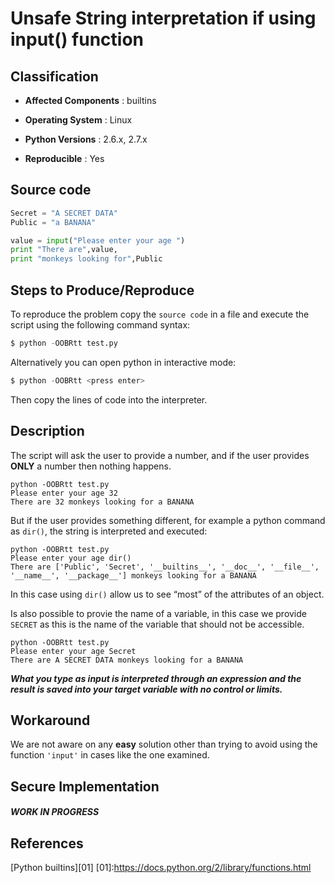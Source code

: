 Unsafe String interpretation if using input() function
=======================================================

Classification
--------------------------

* **Affected Components** : builtins

* **Operating System** : Linux

* **Python Versions** : 2.6.x, 2.7.x

* **Reproducible** : Yes


Source code 
--------------------------

```python
Secret = "A SECRET DATA"
Public = "a BANANA"

value = input("Please enter your age ")
print "There are",value,
print "monkeys looking for",Public
```


Steps to Produce/Reproduce
--------------------------

To reproduce the problem copy the `source code` in a file and execute the script using the following command syntax:

```python
$ python -OOBRtt test.py
```

Alternatively you can open python in interactive mode:

```python
$ python -OOBRtt <press enter>
```
Then copy the lines of code into the interpreter.  


Description
-----------

The script will ask the user to provide a number, and if the user provides **ONLY** a number then nothing happens.

```
python -OOBRtt test.py
Please enter your age 32
There are 32 monkeys looking for a BANANA
```

But if the user provides something different, for example a python command as ```dir()```, the string is interpreted and executed:

```
python -OOBRtt test.py
Please enter your age dir()
There are ['Public', 'Secret', '__builtins__', '__doc__', '__file__', '__name__', '__package__'] monkeys looking for a BANANA
```
In this case using ```dir()``` allow us to see “most” of the attributes of an object.

Is also possible to provie the name of a variable, in this case we provide ```SECRET``` as this is the name of the variable that should not be accessible.

```
python -OOBRtt test.py
Please enter your age Secret
There are A SECRET DATA monkeys looking for a BANANA
```

***What you type as input is interpreted through an expression and the result is saved into your target variable with no control or limits.***

Workaround
-----------


We are not aware on any **easy** solution other than trying to avoid using the function ```'input'``` in cases like the one examined.



Secure Implementation
-----------


##### WORK IN PROGRESS


References
-----------

[Python builtins][01]
[01]:https://docs.python.org/2/library/functions.html





